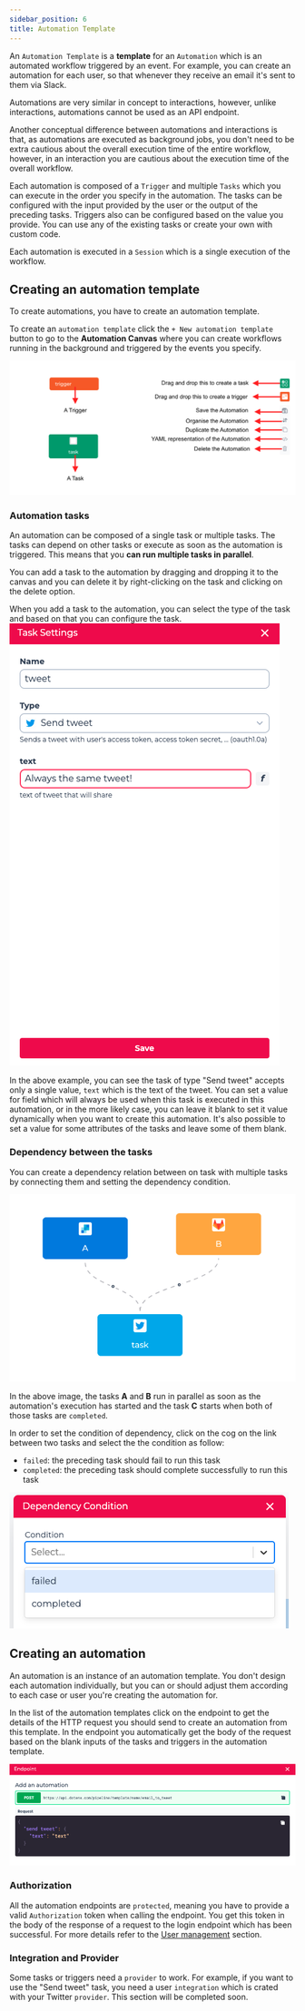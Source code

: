 ```yaml
---
sidebar_position: 6
title: Automation Template
---
```


An `Automation Template` is a **template** for an `Automation` which is an automated workflow triggered by an event. For example, you can create an automation for each user, so that whenever they receive an email it's sent to them via Slack. 

Automations are very similar in concept to interactions, however, unlike interactions, automations cannot be used as an API endpoint.

Another conceptual difference between automations and interactions is that, as automations are executed as background jobs, you don't need to be extra cautious about the overall execution time of the entire workflow, however, in an interaction
you are cautious about the execution time of the overall workflow.

Each automation is composed of a `Trigger` and multiple `Tasks` which you can execute in the order you specify in the automation.
The tasks can be configured with the input provided by the user or the output of the preceding tasks. Triggers also can be configured based on the value you provide.
You can use any of the existing tasks or create your own with custom code.

Each automation is executed in a `Session` which is a single execution of the workflow.

## Creating an automation template

To create automations, you have to create an automation template.

To create an `automation template` click the `+ New automation template` button to go to the **Automation Canvas** where you can create workflows running in the background and triggered by the events you specify.

![automation canvas](./img/automation_canvas.png)

### Automation tasks

An automation can be composed of a single task or multiple tasks. The tasks can depend on other tasks or execute as soon as the automation is triggered.
This means that you **can run multiple tasks in parallel**.

You can add a task to the automation by dragging and dropping it to the canvas and you can delete it by right-clicking on the task and clicking on the delete option.

When you add a task to the automation, you can select the type of the task and based on that you can configure the task.
![Task settings](./img/single_task.png)

In the above example, you can see the task of type "Send tweet" accepts only a single value, `text` which is the text of the tweet. You can set a value for field which will always be used when this task is executed in this automation, or in the more likely case, you can leave it blank to set it value dynamically when you want to create this automation. It's also possible to set a value for some attributes of the tasks and leave some of them blank.

### Dependency between the tasks

You can create a dependency relation between on task with multiple tasks by connecting them and setting the dependency condition.

![Dependent tasks](./img/task_dependency.png)

In the above image, the tasks **A** and **B** run in parallel as soon as the automation's execution has started and the task **C** starts when both of those tasks
are `completed`.

In order to set the condition of dependency, click on the cog on the link between two tasks and select the the condition as follow:
- `failed`: the preceding task should fail to run this task
- `completed`: the preceding task should complete successfully to run this task

![Dependent tasks](./img/dependency_condition.png)

## Creating an automation

An automation is an instance of an automation template. You don't design each automation individually, but you can or should adjust them according to each case or user you're creating the automation for.

In the list of the automation templates click on the endpoint to get the details of the HTTP request you should send to create an automation from this template. In the endpoint you automatically get the body of the request based on the blank inputs of the tasks and triggers in the automation template.

![Dependent tasks](./img/automation_endpoint.png)

### Authorization

All the automation endpoints are `protected`, meaning you have to provide a valid `Authorization` token when calling the endpoint. You get this token in the body of the response of a request to the login endpoint which has been successful. For more details refer to the [User management](../builder_studio/user_management#sign-in) section.

### Integration and Provider

Some tasks or triggers need a `provider` to work. For example, if you want to use the "Send tweet" task, you need a user `integration` which is crated with your Twitter `provider`.
This section will be completed soon.